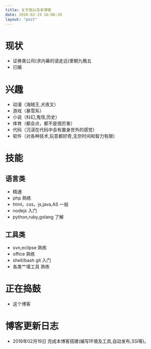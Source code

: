 ```yaml
---
title: 关于我以及本博客
date: 2016-02-19 16:06:20
layout: "post"
---
```


# 现状
- 证券类公司(求内幕的请走远)里朝九晚五
- 已婚

# 兴趣
- 动漫（海贼王,犬夜叉）
- 游戏（暴雪系）
- 小说（科幻,鬼怪,历史）
- 体育（都会点，都不是很厉害）
- 代码（沉浸在代码中会有置身世外的感觉）
- 软件（对各种技术,玩意都好奇,无奈时间和智力有限）

# 技能

## 语言类
- 精通
- php 熟练
- html，css，js,java,AS 一般
- nodejs 入门
- python,ruby,golang 了解

## 工具类
- svn,eclipse 熟练
- office 熟练
- shell/bash git 入门
- 各类艹墙工具 熟练

# 正在捣鼓
- 这个博客

# 博客更新日志

- 2016年02月19日 完成本博客搭建(编写环境及工具,自动发布,SSl等)。
